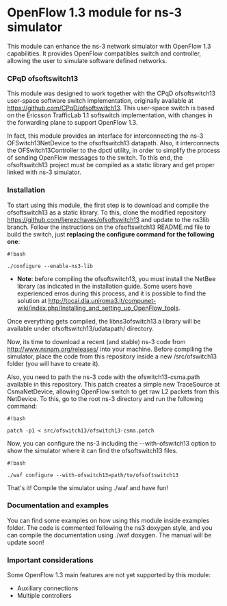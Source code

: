 # OpenFlow 1.3 module for ns-3 simulator #

This module can enhance the ns-3 network simulator with OpenFlow 1.3 capabilities. It provides  OpenFlow compatibles switch and controller, allowing the user to simulate software defined networks.

### CPqD ofsoftswitch13 ###

This module was designed to work together with the CPqD ofsoftswitch13 user-space software switch implementation, originally available at https://github.com/CPqD/ofsoftswitch13. This user-space switch is based on the Ericsson TrafficLab 1.1 softswitch implementation, with changes in the forwarding plane to support OpenFlow 1.3. 

In fact, this module provides an interface for interconnecting the ns-3 OFSwitch13NetDevice to the ofsoftswitch13 datapath. Also, it interconnects the OFSwitch13Controller to the dpctl utility, in order to simplify the process of sending OpenFlow messages to the switch. To this end, the ofsoftswitch13 project must be compiled as a static library and get proper linked with ns-3 simulator. 

### Installation ###

To start using this module, the first step is to download and compile the ofsoftswitch13 as a static library. To this, clone the modified repository https://github.com/ljerezchaves/ofsoftswitch13 and update to the ns3lib branch. Follow the instructions on the ofsoftswitch13 README.md file to build the switch, just **replacing the configure command for the following one**:
```
#!bash

./configure --enable-ns3-lib
```
* **Note**: before compiling the ofsoftswitch13, you must install the NetBee library (as indicated in the installation guide. Some users have experienced erros during this process, and it is possible to find the solution at http://tocai.dia.uniroma3.it/compunet-wiki/index.php/Installing_and_setting_up_OpenFlow_tools.

Once everything gets compiled, the libns3ofswitch13.a library will be available under ofsoftswitch13/udatapath/ directory. 

Now, its time to download a recent (and stable) ns-3 code from http://www.nsnam.org/releases/ into your machine. Before compiling the simulator, place the code from this repository inside a new /src/ofswitch13 folder (you will have to create it). 

Also, you need to path the ns-3 code with the ofswitch13-csma.path available in this repository. This patch creates a simple new TraceSource at CsmaNetDevice, allowing OpenFlow switch to get raw L2 packets from this NetDevice. To this, go to the root ns-3 directory and run the following command:

```
#!bash

patch -p1 < src/ofswitch13/ofswitch13-csma.patch 
```
Now, you can configure the ns-3 including the --with-ofswitch13 option to show the simulator where it can find the ofsoftswitch13 files.
```
#!bash

./waf configure --with-ofswitch13=path/to/ofsoftswitch13
```

That's it! Compile the simulator using ./waf and have fun! 

### Documentation and examples ###
You can find some examples on how using this module inside examples folder. The code is commented following the ns3 doxygen style, and you can compile the documentation using ./waf doxygen. The manual will be update soon!

### Important considerations ###

Some OpenFlow 1.3 main features are not yet supported by this module:

* Auxiliary connections
* Multiple controllers